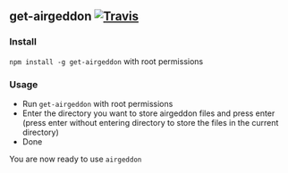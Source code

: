 ## get-airgeddon [![Travis](https://img.shields.io/travis/xtonousou/get-airgeddon.svg)](https://travis-ci.org/xtonousou/get-airgeddon)

### Install

`npm install -g get-airgeddon` with root permissions

### Usage

- Run `get-airgeddon` with root permissions
- Enter the directory you want to store airgeddon files and press enter (press enter without entering directory to store the files in the current directory)
- Done

You are now ready to use `airgeddon`
